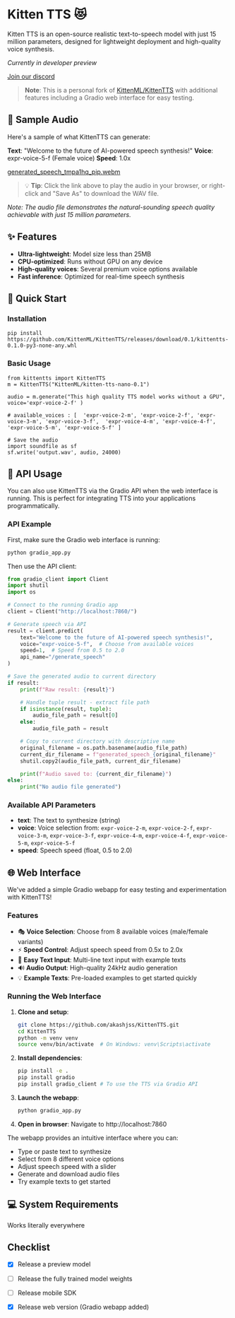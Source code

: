 # Kitten TTS 😻

Kitten TTS is an open-source realistic text-to-speech model with just 15 million parameters, designed for lightweight deployment and high-quality voice synthesis.

*Currently in developer preview*

[Join our discord](https://discord.gg/upcyF5s6)

> **Note**: This is a personal fork of [KittenML/KittenTTS](https://github.com/KittenML/KittenTTS) with additional features including a Gradio web interface for easy testing.

## 🎵 Sample Audio

Here's a sample of what KittenTTS can generate:

**Text**: "Welcome to the future of AI-powered speech synthesis!"
**Voice**: expr-voice-5-f (Female voice)
**Speed**: 1.0x

[generated_speech_tmpa1hq_pip.webm](https://github.com/user-attachments/assets/24bfa252-a0e3-47b2-b814-d6565d1f9142)


> 💡 **Tip**: Click the link above to play the audio in your browser, or right-click and "Save As" to download the WAV file.

*Note: The audio file demonstrates the natural-sounding speech quality achievable with just 15 million parameters.*

## ✨ Features

- **Ultra-lightweight**: Model size less than 25MB
- **CPU-optimized**: Runs without GPU on any device
- **High-quality voices**: Several premium voice options available
- **Fast inference**: Optimized for real-time speech synthesis


## 🚀 Quick Start

### Installation

```
pip install https://github.com/KittenML/KittenTTS/releases/download/0.1/kittentts-0.1.0-py3-none-any.whl
```



 ### Basic Usage

```
from kittentts import KittenTTS
m = KittenTTS("KittenML/kitten-tts-nano-0.1")

audio = m.generate("This high quality TTS model works without a GPU", voice='expr-voice-2-f' )

# available_voices : [  'expr-voice-2-m', 'expr-voice-2-f', 'expr-voice-3-m', 'expr-voice-3-f',  'expr-voice-4-m', 'expr-voice-4-f', 'expr-voice-5-m', 'expr-voice-5-f' ]

# Save the audio
import soundfile as sf
sf.write('output.wav', audio, 24000)

```

## 🔌 API Usage

You can also use KittenTTS via the Gradio API when the web interface is running. This is perfect for integrating TTS into your applications programmatically.

### API Example

First, make sure the Gradio web interface is running:
```bash
python gradio_app.py
```

Then use the API client:

```python
from gradio_client import Client
import shutil
import os

# Connect to the running Gradio app
client = Client("http://localhost:7860/")

# Generate speech via API
result = client.predict(
    text="Welcome to the future of AI-powered speech synthesis!",
    voice="expr-voice-5-f",  # Choose from available voices
    speed=1,  # Speed from 0.5 to 2.0
    api_name="/generate_speech"
)

# Save the generated audio to current directory
if result:
    print(f"Raw result: {result}")

    # Handle tuple result - extract file path
    if isinstance(result, tuple):
        audio_file_path = result[0]
    else:
        audio_file_path = result

    # Copy to current directory with descriptive name
    original_filename = os.path.basename(audio_file_path)
    current_dir_filename = f"generated_speech_{original_filename}"
    shutil.copy2(audio_file_path, current_dir_filename)

    print(f"Audio saved to: {current_dir_filename}")
else:
    print("No audio file generated")
```

### Available API Parameters
- **text**: The text to synthesize (string)
- **voice**: Voice selection from: `expr-voice-2-m`, `expr-voice-2-f`, `expr-voice-3-m`, `expr-voice-3-f`, `expr-voice-4-m`, `expr-voice-4-f`, `expr-voice-5-m`, `expr-voice-5-f`
- **speed**: Speech speed (float, 0.5 to 2.0)

## 🌐 Web Interface

We've added a simple Gradio webapp for easy testing and experimentation with KittenTTS!

### Features
- 🎭 **Voice Selection**: Choose from 8 available voices (male/female variants)
- ⚡ **Speed Control**: Adjust speech speed from 0.5x to 2.0x
- 📝 **Easy Text Input**: Multi-line text input with example texts
- 🔊 **Audio Output**: High-quality 24kHz audio generation
- 💡 **Example Texts**: Pre-loaded examples to get started quickly

### Running the Web Interface

1. **Clone and setup**:
   ```bash
   git clone https://github.com/akashjss/KittenTTS.git
   cd KittenTTS
   python -m venv venv
   source venv/bin/activate  # On Windows: venv\Scripts\activate
   ```

2. **Install dependencies**:
   ```bash
   pip install -e .
   pip install gradio
   pip install gradio_client # To use the TTS via Gradio API
   ```

3. **Launch the webapp**:
   ```bash
   python gradio_app.py
   ```

4. **Open in browser**: Navigate to http://localhost:7860

The webapp provides an intuitive interface where you can:
- Type or paste text to synthesize
- Select from 8 different voice options
- Adjust speech speed with a slider
- Generate and download audio files
- Try example texts to get started

## 💻 System Requirements

Works literally everywhere



## Checklist

- [x] Release a preview model
- [ ] Release the fully trained model weights
- [ ] Release mobile SDK
- [x] Release web version (Gradio webapp added)

